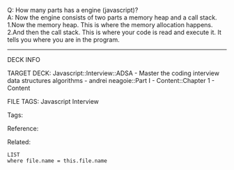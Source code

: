 Q: How many parts has a engine (javascript)?  
A: Now the engine consists of two parts a memory heap and a call stack.  
1.Now the memory heap. This is where the memory allocation happens.  
2.And then the call stack. This is where your code is read and execute it. It tells you where you are in the program.
<!--ID: 1690027054823-->

---

DECK INFO

TARGET DECK: Javascript::Interview::ADSA - Master the coding interview data structures algorithms - andrei neagoie::Part I - Content::Chapter 1 - Content

FILE TAGS: Javascript Interview

Tags:

Reference:

Related:

```dataview
LIST
where file.name = this.file.name
```
